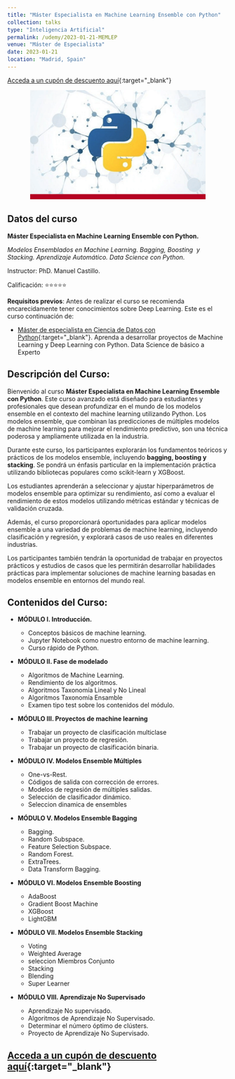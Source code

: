```yaml
---
title: "Máster Especialista en Machine Learning Ensemble con Python"
collection: talks
type: "Inteligencia Artificial"
permalink: /udemy/2023-01-21-MEMLEP
venue: "Máster de Especialista"
date: 2023-01-21
location: "Madrid, Spain"
---
```


[Acceda a un cupón de descuento aquí](https://www.udemy.com/course/ensemble-machine-learning-python/?couponCode=AGO_2024){:target="_blank"}

<div>
<p align = "center">
<img src="/images/courses/MEMLEP.png" alt="Master en Ensemble" width="400">
</p>
</div>


## Datos del curso

__Máster Especialista en Machine Learning Ensemble con Python.__

_Modelos Ensemblados en Machine Learning. Bagging, Boosting  y Stacking. Aprendizaje Automático. Data Science con Python._

Instructor: PhD. Manuel Castillo. 

Calificación: ⭐⭐⭐⭐⭐

__Requisitos previos__: Antes de realizar el curso se recomienda encarecidamente tener conocimientos sobre Deep Learning. Este es el curso continuación de:
- [Máster de especialista en Ciencia de Datos con Python](https://www.udemy.com/course/master-en-ciencia-de-datos-con-python/?couponCode=AGO_2024){:target="_blank"}. Aprenda a desarrollar proyectos de Machine Learning y Deep Learning con Python. Data Science de básico a Experto

## Descripción del Curso:

Bienvenido al curso __Máster Especialista en Machine Learning Ensemble con Python__. Este curso avanzado está diseñado para estudiantes y profesionales que desean profundizar en el mundo de los modelos ensemble en el contexto del machine learning utilizando Python. Los modelos ensemble, que combinan las predicciones de múltiples modelos de machine learning para mejorar el rendimiento predictivo, son una técnica poderosa y ampliamente utilizada en la industria.

Durante este curso, los participantes explorarán los fundamentos teóricos y prácticos de los modelos ensemble, incluyendo __bagging, boosting y stacking__. Se pondrá un énfasis particular en la implementación práctica utilizando bibliotecas populares como scikit-learn y XGBoost.

Los estudiantes aprenderán a seleccionar y ajustar hiperparámetros de modelos ensemble para optimizar su rendimiento, así como a evaluar el rendimiento de estos modelos utilizando métricas estándar y técnicas de validación cruzada.

Además, el curso proporcionará oportunidades para aplicar modelos ensemble a una variedad de problemas de machine learning, incluyendo clasificación y regresión, y explorará casos de uso reales en diferentes industrias.

Los participantes también tendrán la oportunidad de trabajar en proyectos prácticos y estudios de casos que les permitirán desarrollar habilidades prácticas para implementar soluciones de machine learning basadas en modelos ensemble en entornos del mundo real.

## Contenidos del Curso:

- __MÓDULO I. Introducción.__
    - Conceptos básicos de machine learning.
    - Jupyter Notebook como nuestro entorno de machine learning.
    - Curso rápido de Python.

- __MÓDULO II. Fase de modelado__
    - Algoritmos de Machine Learning.
    - Rendimiento de los algoritmos.
    - Algoritmos Taxonomía Lineal y No Lineal
    - Algoritmos Taxonomía Ensamble
    - Examen tipo test sobre los contenidos del módulo.

- __MÓDULO III. Proyectos de machine learning__
    - Trabajar un proyecto de clasificación multiclase
    - Trabajar un proyecto de regresión.
    - Trabajar un proyecto de clasificación binaria.

- __MÓDULO IV. Modelos Ensemble Múltiples__
    - One-vs-Rest.
    - Códigos de salida con corrección de errores.
    - Modelos de regresión de múltiples salidas.
    - Selección de clasificador dinámico.
    - Seleccion dinamica de ensembles

- __MÓDULO V. Modelos Ensemble Bagging__
    - Bagging.
    - Random Subspace.
    - Feature Selection Subspace.
    - Random Forest.
    - ExtraTrees.
    - Data Transform Bagging.

- __MÓDULO VI. Modelos Ensemble Boosting__
    - AdaBoost
    - Gradient Boost Machine
    - XGBoost
    - LightGBM

- __MÓDULO VII. Modelos Ensemble Stacking__
    - Voting
    - Weighted Average
    - seleccion Miembros Conjunto
    - Stacking
    - Blending
    - Super Learner

- __MÓDULO VIII. Aprendizaje No Supervisado__
    - Aprendizaje No supervisado.
    - Algoritmos de Aprendizaje No Supervisado.
    - Determinar el número óptimo de clústers.
    - Proyecto de Aprendizaje No Supervisado.

## [Acceda a un cupón de descuento aquí](https://www.udemy.com/course/ensemble-machine-learning-python/?couponCode=AGO_2024){:target="_blank"}